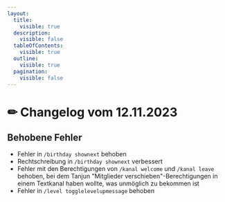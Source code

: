```yaml
---
layout:
  title:
    visible: true
  description:
    visible: false
  tableOfContents:
    visible: true
  outline:
    visible: true
  pagination:
    visible: false
---
```


# ✏ Changelog vom 12.11.2023

## Behobene Fehler <a href="#62aae884-5172-4301-8ae7-19afbfe19926" id="62aae884-5172-4301-8ae7-19afbfe19926"></a>

* Fehler in `/birthday shownext` behoben
* Rechtschreibung in `/birthday shownext` verbessert
* Fehler mit den Berechtigungen von `/kanal welcome` und `/kanal leave` behoben, bei dem Tanjun "Mitglieder verschieben"-Berechtigungen in einem Textkanal haben wollte, was unmöglich zu bekommen ist
* Fehler in `/level togglelevelupmessage` behoben
